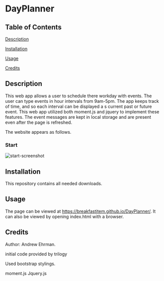 # DayPlanner

## Table of Contents
[Description](#description)

[Installation](#installation)

[Usage](#usage)

[Credits](#credits)

## Description
This web app allows a user to schedule there workday with events. The user can type events in hour intervals from 9am-5pm. The app keeps track of time, and so each interval can be displayed a s current past or future event. This web app utilized both moment.js and jquery to implement these features. The event messages are kept in local storage and are present even after the page is refreshed.

The website appears as follows.

### Start

![start-screenshot](./src/img/screenCapture.JPG)

## Installation

This repository contains all needed downloads.

## Usage
The page can be viewed at https://breakfastitem.github.io/DayPlanner/. It can also be viewed by opening index.html with a browser.

## Credits
Author: Andrew Ehrman.

initial code provided by trilogy

Used bootstrap stylings.

moment.js
Jquery.js